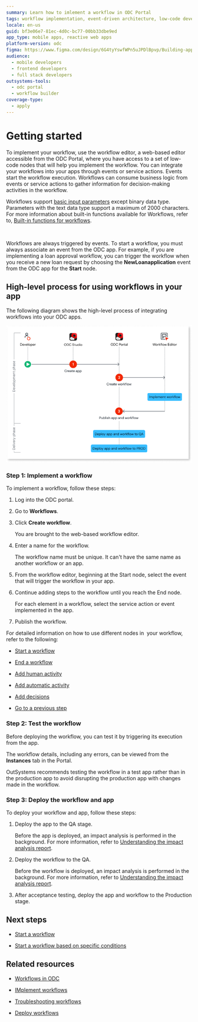 ```yaml
---
summary: Learn how to imlement a workflow in ODC Portal
tags: workflow implementation, event-driven architecture, low-code development, workflow automation, odc platform
locale: en-us
guid: bf3e06e7-81ec-4d0c-bc77-00bb33dbe9ed
app_type: mobile apps, reactive web apps
platform-version: odc
figma: https://www.figma.com/design/6G4tyYswfWPn5uJPDlBpvp/Building-apps?node-id=5631-781
audience:
  - mobile developers
  - frontend developers
  - full stack developers
outsystems-tools:
  - odc portal
  - workflow builder
coverage-type:
  - apply
---
```


# Getting started

To implement your workflow, use the workflow editor, a web-based editor accessible from the ODC Portal, where you have access to a set of low-code nodes that will help you implement the workflow. You can integrate your workflows into your apps through events or service actions. Events start the workflow execution. Workflows can consume business logic from events or service actions to gather information for decision-making activities in the workflow.

<div class="info" markdown="1">

Workflows support [basic input parameters](../data/data-types.md) except binary data type. Parameters with the text data type support a maximum of 2000 characters. For more information about built-in functions available for Workflows, refer to, [Built-in functions for workflows](built-in-functions.md).

</div> 

Workflows are always triggered by events. To start a workflow, you must always associate an event from the ODC app. For example, if you are implementing a loan approval workflow, you can trigger the workflow when you receive a new loan request by choosing the **NewLoanapplication** event from the ODC app for the **Start** node.

## High-level process for using workflows in your app

The following diagram shows the high-level process of integrating workflows into your ODC apps.

![Diagram of high-level process for using workflows in your app](images/workflow-high-level-process-diag.png "High-level process for using workflows in your app")

### Step 1: Implement a workflow

To implement a workflow, follow these steps:

1. Log into the ODC portal.

1. Go to **Workflows**.

1. Click **Create workflow**. 

    You are brought to the web-based workflow editor.

1. Enter a name for the workflow.

    <div class="info" markdown="1">

    The workflow name must be unique. It can't have the same name as another workflow or an app.

    </div>

1. From the workflow editor, beginning at the Start node, select the event that will trigger the workflow in your app.

1. Continue adding steps to the workflow until you reach the End node.

    For each element in a workflow, select the service action or event implemented in the app.

1. Publish the workflow.

For detailed information on how to use different nodes in  your workflow, refer to the following:

* [Start a workflow](start-workflow.md)

* [End a workflow](end-workflow.md)

* [Add human activity](add-human-activity.md)

* [Add automatic activity](add-automatic-activity.md)

* [Add decisions](add-decisions.md)

* [Go to a previous step](go-to-previous-step.md)

### Step 2: Test the workflow 

Before deploying the workflow, you can test it by triggering its execution from the app. 

The workflow details, including any errors, can be viewed from the **Instances** tab in the Portal. 

<div class="info" markdown="1">

OutSystems recommends testing the workflow in a test app rather than in the production app to avoid disrupting the production app with changes made in the workflow.

</div>

### Step 3: Deploy the workflow and app

To deploy your workflow and app, follow these steps:

1. Deploy the app to the QA stage.

    <div class="info" markdown="1">
    
    Before the app is deployed, an impact analysis is performed in the background. For more information, refer to [Understanding the impact analysis report](../../deploying-apps/deploy-apps.md#understanding-the-impact-analysis-report).

    </div>

1. Deploy the workflow to the QA.

    <div class="info" markdown="1">
    
    Before the workflow is deployed, an impact analysis is performed in the background. For more information, refer to [Understanding the impact analysis report](../../deploying-apps/deploy-apps.md#understanding-the-impact-analysis-report).

    </div>

1. After acceptance testing, deploy the app and workflow to the Production stage.

## Next steps

* [Start a workflow](start-workflow.md)

* [Start a workflow based on specific conditions](add-conditional-start.md)

## Related resources

* [Workflows in ODC](workflows-in-odc.md)

* [IMplement workflows](workflow-components.md)

* [Troubleshooting workflows](troubleshooting-workflows.md)

* [Deploy workflows](../../deploying-apps/deploy-apps.md)

